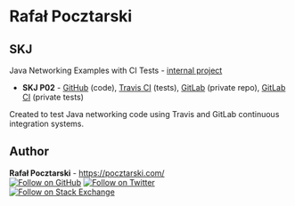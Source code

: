Rafał Pocztarski
=
SKJ
-
Java Networking Examples with CI Tests -
[internal project](https://github.com/rsp/rsp-internal#readme)

* **SKJ P02** - [GitHub][github-p02-url] (code), [Travis CI][travis-p02-url] (tests), [GitLab][gitlab-p02-url] (private repo), [GitLab CI][gitlabci-p02-url] (private tests)

Created to test Java networking code using Travis and GitLab continuous integration systems.

Author
------
**Rafał Pocztarski** - https://pocztarski.com/
<br/>
[![Follow on GitHub][github-follow-img]][github-follow-url]
[![Follow on Twitter][twitter-follow-img]][twitter-follow-url]
<br/>
[![Follow on Stack Exchange][stackexchange-img]][stackoverflow-url]

[skj-url]: https://github.com/rsp/rsp-skj
[github-url]: https://github.com/rsp/rsp-skj
[travis-img]: https://travis-ci.org/rsp/rsp-skj.svg?branch=master
[travis-url]: https://travis-ci.org/rsp/rsp-skj
[gitlabci-img]: https://gitlab.com/rsp/rsp-skj/badges/master/build.svg
[gitlabci-url]: https://gitlab.com/rsp/rsp-skj/builds
[github-follow-url]: https://github.com/rsp
[github-follow-img]: https://img.shields.io/github/followers/rsp.svg?style=social&label=Follow
[twitter-follow-url]: https://twitter.com/intent/follow?screen_name=pocztarski
[twitter-follow-img]: https://img.shields.io/twitter/follow/pocztarski.svg?style=social&label=Follow
[stackoverflow-url]: https://stackoverflow.com/users/613198/rsp
[stackexchange-url]: https://stackexchange.com/users/303952/rsp
[stackexchange-img]: https://stackexchange.com/users/flair/303952.png
[github-p02-url]: https://github.com/rsp/rsp-skj-p02
[gitlab-p02-url]: https://gitlab.com/rsp/rsp-skj-p02
[travis-p02-url]: https://travis-ci.org/rsp/rsp-skj-p02
[gitlabci-p02-url]: https://gitlab.com/rsp/rsp-skj-p02/builds
